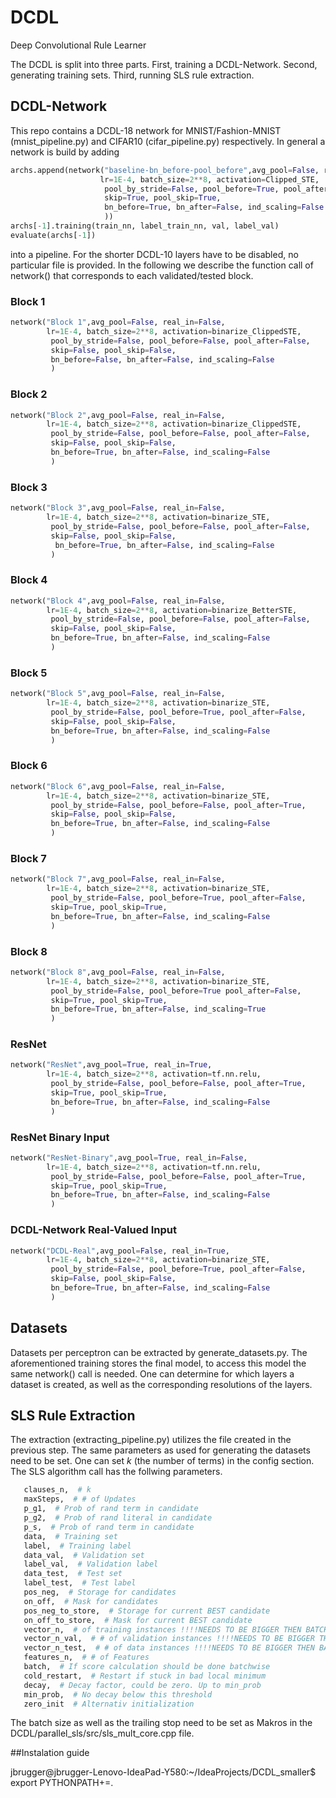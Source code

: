 # DCDL
Deep Convolutional Rule Learner

The DCDL is split into three parts. First, training a DCDL-Network. Second, generating training sets. 
Third, running SLS rule extraction.

## DCDL-Network
This repo contains a DCDL-18 network for MNIST/Fashion-MNIST (mnist_pipeline.py) and CIFAR10 (cifar_pipeline.py) respectively. In general a network is build by adding

```python
archs.append(network("baseline-bn_before-pool_before",avg_pool=False, real_in=False,
                    lr=1E-4, batch_size=2**8, activation=Clipped_STE,
                     pool_by_stride=False, pool_before=True, pool_after=False,
                     skip=True, pool_skip=True,
                     bn_before=True, bn_after=False, ind_scaling=False
                     ))
archs[-1].training(train_nn, label_train_nn, val, label_val)
evaluate(archs[-1])
```

into a pipeline. For the shorter DCDL-10 layers have to be disabled, no particular file is provided. In the following we describe the function call of network() that corresponds to each validated/tested block.


### Block 1
```python
network("Block 1",avg_pool=False, real_in=False,
        lr=1E-4, batch_size=2**8, activation=binarize_ClippedSTE,
         pool_by_stride=False, pool_before=False, pool_after=False,
         skip=False, pool_skip=False,
         bn_before=False, bn_after=False, ind_scaling=False
         )
```

### Block 2
```python
network("Block 2",avg_pool=False, real_in=False,
        lr=1E-4, batch_size=2**8, activation=binarize_ClippedSTE,
         pool_by_stride=False, pool_before=False, pool_after=False,
         skip=False, pool_skip=False,
         bn_before=True, bn_after=False, ind_scaling=False
         )
```

### Block 3
```python
network("Block 3",avg_pool=False, real_in=False,
        lr=1E-4, batch_size=2**8, activation=binarize_STE,
         pool_by_stride=False, pool_before=False, pool_after=False,
         skip=False, pool_skip=False,
          bn_before=True, bn_after=False, ind_scaling=False
         )
```

### Block 4
```python
network("Block 4",avg_pool=False, real_in=False,
        lr=1E-4, batch_size=2**8, activation=binarize_BetterSTE,
         pool_by_stride=False, pool_before=False, pool_after=False,
         skip=False, pool_skip=False,
         bn_before=True, bn_after=False, ind_scaling=False
         )
```

### Block 5
```python
network("Block 5",avg_pool=False, real_in=False,
        lr=1E-4, batch_size=2**8, activation=binarize_STE,
         pool_by_stride=False, pool_before=True, pool_after=False,
         skip=False, pool_skip=False,
         bn_before=True, bn_after=False, ind_scaling=False
         )
```

### Block 6
```python
network("Block 6",avg_pool=False, real_in=False,
        lr=1E-4, batch_size=2**8, activation=binarize_STE,
         pool_by_stride=False, pool_before=False, pool_after=True,
         skip=False, pool_skip=False,
         bn_before=True, bn_after=False, ind_scaling=False
         )
```

### Block 7
```python
network("Block 7",avg_pool=False, real_in=False,
        lr=1E-4, batch_size=2**8, activation=binarize_STE,
         pool_by_stride=False, pool_before=True, pool_after=False,
         skip=True, pool_skip=True,
         bn_before=True, bn_after=False, ind_scaling=False
         )
```

### Block 8
```python
network("Block 8",avg_pool=False, real_in=False,
        lr=1E-4, batch_size=2**8, activation=binarize_STE,
         pool_by_stride=False, pool_before=True pool_after=False,
         skip=True, pool_skip=True,
         bn_before=True, bn_after=False, ind_scaling=True
         )
```

### ResNet
```python
network("ResNet",avg_pool=True, real_in=True,
        lr=1E-4, batch_size=2**8, activation=tf.nn.relu,
         pool_by_stride=False, pool_before=False, pool_after=True,
         skip=True, pool_skip=True,
         bn_before=True, bn_after=False, ind_scaling=False
         )
```

### ResNet Binary Input
```python
network("ResNet-Binary",avg_pool=True, real_in=False,
        lr=1E-4, batch_size=2**8, activation=tf.nn.relu,
         pool_by_stride=False, pool_before=False, pool_after=True,
         skip=True, pool_skip=True,
         bn_before=True, bn_after=False, ind_scaling=False
         )
```

### DCDL-Network Real-Valued Input
```python
network("DCDL-Real",avg_pool=False, real_in=True,
        lr=1E-4, batch_size=2**8, activation=binarize_STE,
         pool_by_stride=False, pool_before=True, pool_after=False,
         skip=False, pool_skip=False,
         bn_before=True, bn_after=False, ind_scaling=False
         )
```

## Datasets
Datasets per perceptron can be extracted by generate_datasets.py. The aforementioned training stores the final model, to access this model the same network() call is needed. One can determine for which layers a dataset is created, as well as the corresponding resolutions of the layers.

## SLS Rule Extraction
The extraction (extracting_pipeline.py) utilizes the file created in the previous step. The same parameters as used for generating the datasets need to be set. One can set $k$ (the number of terms) in the config section. The SLS algorithm call has the follwing parameters.

```python
   clauses_n,  # k
   maxSteps,  # # of Updates
   p_g1,  # Prob of rand term in candidate
   p_g2,  # Prob of rand literal in candidate
   p_s,  # Prob of rand term in candidate
   data,  # Training set
   label,  # Training label
   data_val,  # Validation set
   label_val,  # Validation label
   data_test,  # Test set
   label_test,  # Test label
   pos_neg,  # Storage for candidates
   on_off,  # Mask for candidates
   pos_neg_to_store,  # Storage for current BEST candidate
   on_off_to_store,  # Mask for current BEST candidate
   vector_n,  # of training instances !!!!NEEDS TO BE BIGGER THEN BATCH_SIZE!!!!
   vector_n_val,  # # of validation instances !!!!NEEDS TO BE BIGGER THEN BATCH_SIZE!!!!
   vector_n_test,  # # of data instances !!!!NEEDS TO BE BIGGER THEN BATCH_SIZE!!!!
   features_n,  # # of Features
   batch,  # If score calculation should be done batchwise
   cold_restart,  # Restart if stuck in bad local minimum
   decay,  # Decay factor, could be zero. Up to min_prob
   min_prob,  # No decay below this threshold
   zero_init  # Alternativ initialization
```

The batch size as well as the trailing stop need to be set as Makros in the
DCDL/parallel_sls/src/sls_mult_core.cpp
file.

##Instalation guide 

jbrugger@jbrugger-Lenovo-IdeaPad-Y580:~/IdeaProjects/DCDL_smaller$ export PYTHONPATH+=.

